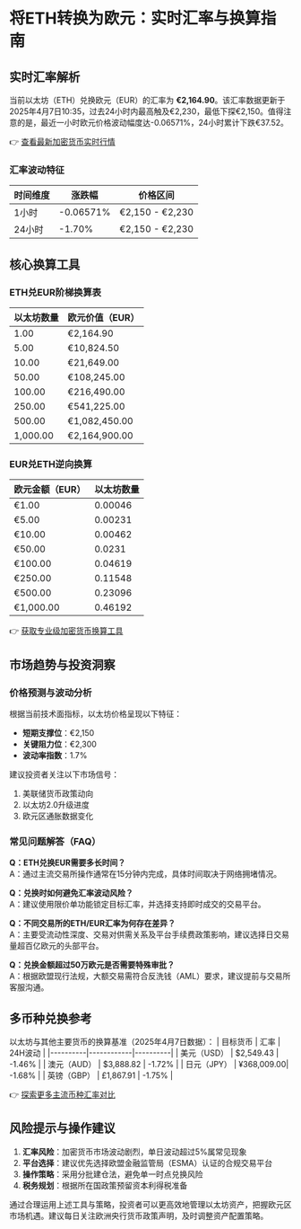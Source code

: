 # 将ETH转换为欧元：实时汇率与换算指南

## 实时汇率解析

当前以太坊（ETH）兑换欧元（EUR）的汇率为 **€2,164.90**。该汇率数据更新于2025年4月7日10:35，过去24小时内最高触及€2,230，最低下探€2,150。值得注意的是，最近一小时欧元价格波动幅度达-0.06571%，24小时累计下跌€37.52。

👉 [查看最新加密货币实时行情](https://bit.ly/okx_welcome)

### 汇率波动特征
| 时间维度 | 涨跌幅 | 价格区间 |
|---------|-------|---------|
| 1小时   | -0.06571% | €2,150 - €2,230 |
| 24小时  | -1.70%   | €2,150 - €2,230 |

## 核心换算工具

### ETH兑EUR阶梯换算表
| 以太坊数量 | 欧元价值（EUR） |
|----------|----------------|
| 1.00     | €2,164.90      |
| 5.00     | €10,824.50     |
| 10.00    | €21,649.00     |
| 50.00    | €108,245.00    |
| 100.00   | €216,490.00    |
| 250.00   | €541,225.00    |
| 500.00   | €1,082,450.00  |
| 1,000.00 | €2,164,900.00  |

### EUR兑ETH逆向换算
| 欧元金额（EUR） | 以太坊数量 |
|----------------|-----------|
| €1.00          | 0.00046   |
| €5.00          | 0.00231   |
| €10.00         | 0.00462   |
| €50.00         | 0.0231    |
| €100.00        | 0.04619   |
| €250.00        | 0.11548   |
| €500.00        | 0.23096   |
| €1,000.00      | 0.46192   |

👉 [获取专业级加密货币换算工具](https://bit.ly/okx_welcome)

## 市场趋势与投资洞察

### 价格预测与波动分析
根据当前技术面指标，以太坊价格呈现以下特征：
- **短期支撑位**：€2,150
- **关键阻力位**：€2,300
- **波动率指数**：1.7%

建议投资者关注以下市场信号：
1. 美联储货币政策动向
2. 以太坊2.0升级进度
3. 欧元区通胀数据变化

### 常见问题解答（FAQ）

**Q：ETH兑换EUR需要多长时间？**  
A：通过主流交易所操作通常在15分钟内完成，具体时间取决于网络拥堵情况。

**Q：兑换时如何避免汇率波动风险？**  
A：建议使用限价单功能锁定目标汇率，并选择支持即时成交的交易平台。

**Q：不同交易所的ETH/EUR汇率为何存在差异？**  
A：主要受流动性深度、交易对供需关系及平台手续费政策影响，建议选择日交易量超百亿欧元的头部平台。

**Q：兑换金额超过50万欧元是否需要特殊审批？**  
A：根据欧盟现行法规，大额交易需符合反洗钱（AML）要求，建议提前与交易所客服沟通。

## 多币种兑换参考

以太坊与其他主要货币的换算基准（2025年4月7日数据）：
| 目标货币 | 汇率       | 24H波动   |
|----------|------------|----------|
| 美元（USD） | $2,549.43  | -1.46%   |
| 澳元（AUD） | $3,888.82  | -1.72%   |
| 日元（JPY） | ¥368,009.00| -1.68%   |
| 英镑（GBP） | £1,867.91  | -1.75%   |

👉 [探索更多主流币种汇率对比](https://bit.ly/okx_welcome)

## 风险提示与操作建议

1. **汇率风险**：加密货币市场波动剧烈，单日波动超过5%属常见现象
2. **平台选择**：建议优先选择欧盟金融监管局（ESMA）认证的合规交易平台
3. **操作策略**：采用分批建仓法，避免单一时点兑换风险
4. **税务规划**：根据所在国政策预留资本利得税准备

通过合理运用上述工具与策略，投资者可以更高效地管理以太坊资产，把握欧元区市场机遇。建议每日关注欧洲央行货币政策声明，及时调整资产配置策略。